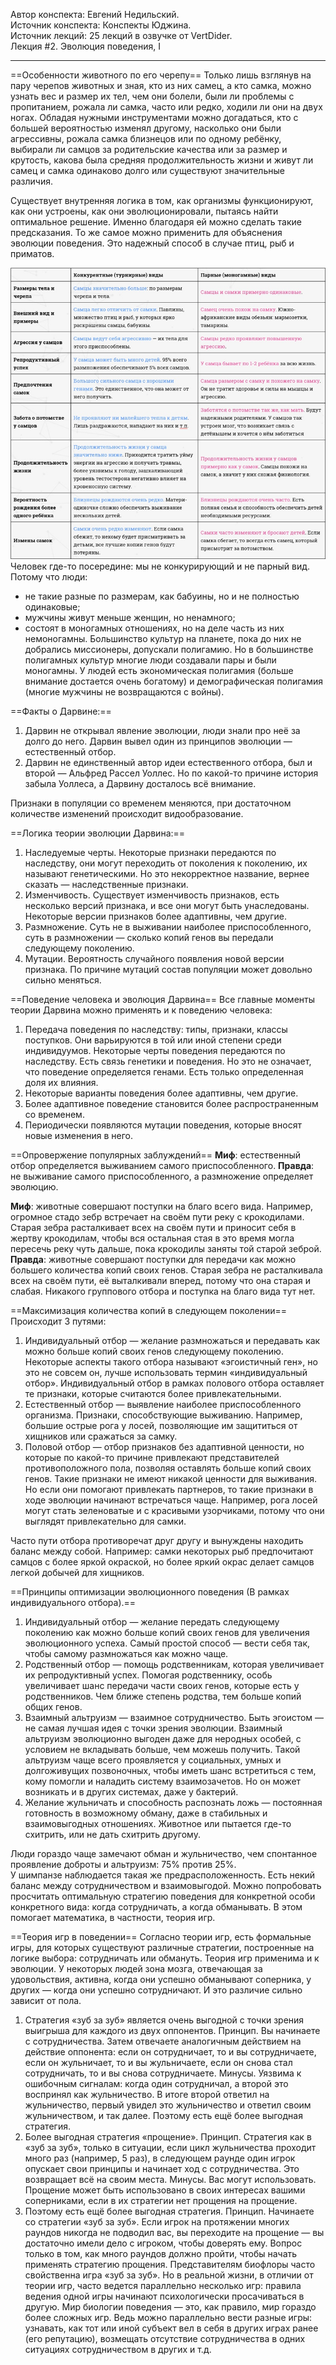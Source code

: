 Автор конспекта: Евгений Недильский.  
Источник конспекта: Конспекты Юджина.  
Источник лекций: 25 лекций в озвучке от VertDider.  
Лекция #2. Эволюция поведения, I

---

==Особенности животного по его черепу==
Только лишь взглянув на пару черепов животных и зная, кто из них самец, а кто самка, можно узнать вес и размер их тел, чем они болели, были ли проблемы с пропитанием, рожала ли самка, часто или редко, ходили ли они на двух ногах. Обладая нужными инструментами можно догадаться, кто с большей вероятностью изменял другому, насколько они были агрессивны, рожала самка близнецов или по одному ребёнку, выбирали ли самцов за родительские качества или за размер и крутость, какова была средняя продолжительность жизни и живут ли самец и самка одинаково долго или существуют значительные различия.

Существует внутренняя логика в том, как организмы функционируют, как они устроены, как они эволюционировали, пытаясь найти оптимальное решение. Именно благодаря ей можно сделать такие предсказания. То же самое можно применить для объяснения эволюции поведения. Это надежный способ в случае птиц, рыб и приматов.

![](Книги/Роберт%20Сапольски/Биология%20поведения%20человека/_attach/02-(25).%20Биология%20поведения%20человека.%20Picture%2001.jpg)
Человек где-то посередине: мы не конкурирующий и не парный вид. Потому что люди:
- не такие разные по размерам, как бабуины, но и не полностью одинаковые;
- мужчины живут меньше женщин, но ненамного;
- состоят в моногамных отношениях, но на деле часть из них немоногамны. Большинство культур на планете, пока до них не добрались миссионеры, допускали полигамию. Но в большинстве полигамных культур многие люди создавали пары и были моногамны. У людей есть экономическая полигамия (больше внимание достается очень богатому) и демографическая полигамия (многие мужчины не возвращаются с войны).

==Факты о Дарвине:==
1. Дарвин не открывал явление эволюции, люди знали про неё за долго до него. Дарвин вывел один из принципов эволюции — естественный отбор.
2. Дарвин не единственный автор идеи естественного отбора, был и второй — Альфред Рассел Уоллес. Но по какой-то причине история забыла Уоллеса, а Дарвину досталось всё внимание.

Признаки в популяции со временем меняются, при достаточном количестве изменений происходит видообразование.

==Логика теории эволюции Дарвина:==
1. Наследуемые черты. Некоторые признаки передаются по наследству, они могут переходить от поколения к поколению, их называют генетическими. Но это некорректное название, вернее сказать — наследственные признаки.
2. Изменчивость. Существует изменчивость признаков, есть несколько версий признака, и все они могут быть унаследованы. Некоторые версии признаков более адаптивны, чем другие.
3. Размножение. Суть не в выживании наиболее приспособленного, суть в размножении — сколько копий генов вы передали следующему поколению.
4. Мутации. Вероятность случайного появления новой версии признака. По причине мутаций состав популяции может довольно сильно меняться.

==Поведение человека и эволюция Дарвина==
Все главные моменты теории Дарвина можно применять и к поведению человека:
1. Передача поведения по наследству: типы, признаки, классы поступков. Они варьируются в той или иной степени среди индивидуумов. Некоторые черты поведения передаются по наследству. Есть связь генетики и поведения. Но это не означает, что поведение определяется генами. Есть только определенная доля их влияния.
2. Некоторые варианты поведения более адаптивны, чем другие.
3. Более адаптивное поведение становится более распространенным со временем.
4. Периодически появляются мутации поведения, которые вносят новые изменения в него.

==Опровержение популярных заблуждений==
**Миф**: естественный отбор определяется выживанием самого приспособленного.
**Правда**: не выживание самого приспособленного, а размножение определяет эволюцию.

**Миф**: животные совершают поступки на благо всего вида. Например, огромное стадо зебр встречает на своём пути реку с крокодилами. Старая зебра расталкивает всех на своём пути и приносит себя в жертву крокодилам, чтобы вся остальная стая в это время могла пересечь реку чуть дальше, пока крокодилы заняты той старой зеброй.
**Правда**: животные совершают поступки для передачи как можно большего количества копий своих генов. Старая зебра не расталкивала всех на своём пути, её выталкивали вперед, потому что она старая и слабая. Никакого группового отбора и поступка на благо вида тут нет.

==Максимизация количества копий в следующем поколении==
Происходит 3 путями:
1. Индивидуальный отбор — желание размножаться и передавать как можно больше копий своих генов следующему поколению. Некоторые аспекты такого отбора называют «эгоистичный ген», но это не совсем он, лучше использовать термин «индивидуальный отбор». Индивидуальный отбор в рамках полового отбора оставляет те признаки, которые считаются более привлекательными.
2. Естественный отбор — выявление наиболее приспособленного организма. Признаки, способствующие выживанию. Например, большие острые рога у лосей, позволяющие им защититься от хищников или сражаться за самку.
3. Половой отбор — отбор признаков без адаптивной ценности, но которые по какой-то причине привлекают представителей противоположного пола, позволяя оставлять больше копий своих генов. Такие признаки не имеют никакой ценности для выживания. Но если они помогают привлекать партнеров, то такие признаки в ходе эволюции начинают встречаться чаще. Например, рога лосей могут стать зеленоватые и с красивыми узорчиками, потому что они выглядят привлекательно для самки.

Часто пути отбора противоречат друг другу и вынуждены находить баланс между собой. Например: самки некоторых рыб предпочитают самцов с более яркой окраской, но более яркий окрас делает самцов легкой добычей для хищников.

==Принципы оптимизации эволюционного поведения (В рамках индивидуального отбора).==
1. Индивидуальный отбор — желание передать следующему поколению как можно больше копий своих генов для увеличения эволюционного успеха. Самый простой способ — вести себя так, чтобы самому размножаться как можно чаще.
2. Родственный отбор — помощь родственникам, которая увеличивает их репродуктивный успех. Помогая родственнику, особь увеличивает шанс передачи части своих генов, которые есть у родственников. Чем ближе степень родства, тем больше копий общих генов.
3. Взаимный альтруизм — взаимное сотрудничество. Быть эгоистом — не самая лучшая идея с точки зрения эволюции. Взаимный альтруизм эволюционно выгоден даже для неродных особей, с условием не вкладывать больше, чем можешь получить. Такой альтруизм чаще всего проявляется у социальных, умных и долгоживущих позвоночных, чтобы иметь шанс встретиться с тем, кому помогли и наладить систему взаимозачетов. Но он может возникать и в других системах, даже у бактерий.
4. Желание жульничать и способность распознать ложь — постоянная готовность в возможному обману, даже в стабильных и взаимовыгодных отношениях. Животное или пытается где-то схитрить, или не дать схитрить другому.

Люди гораздо чаще замечают обман и жульничество, чем спонтанное проявление доброты и альтруизм: 75% против 25%.  
У шимпанзе наблюдается такая же предрасположенность. Есть некий баланс между сотрудничеством и взаимовыгодой. Можно попробовать просчитать оптимальную стратегию поведения для конкретной особи конкретного вида: когда сотрудничать, а когда обманывать. В этом помогает математика, в частности, теория игр.

==Теория игр в поведении==
Согласно теории игр, есть формальные игры, для которых существуют различные стратегии, построенные на логике выбора: сотрудничать или обмануть. Теория игр применима и к эволюции. У некоторых людей зона мозга, отвечающая за удовольствия, активна, когда они успешно обманывают соперника, у других — когда они успешно сотрудничают. И это различие сильно зависит от пола.

1. Стратегия «зуб за зуб» является очень выгодной с точки зрения выигрыша для каждого из двух оппонентов.
Принцип. Вы начинаете с сотрудничества. Затем отвечаете аналогичным действием на действие оппонента: если он сотрудничает, то и вы сотрудничаете, если он жульничает, то и вы жульничаете, если он снова стал сотрудничать, то и вы снова сотрудничаете.
Минусы. Уязвима к ошибочным сигналам: когда один сотрудничал, а второй это воспринял как жульничество. В итоге второй ответил на жульничество, первый увидел это жульничество и ответил своим жульничеством, и так далее. Поэтому есть ещё более выгодная стратегия.
2. Более выгодная стратегия «прощение».
Принцип. Стратегия как в «зуб за зуб», только в ситуации, если цикл жульничества проходит много раз (например, 5 раз), в следующем раунде один игрок опускает свои принципы и начинает ход с сотрудничества. Это возвращает всё на своим места.
Минусы. Вас могут использовать. Прощение может быть использовано в своих интересах вашими соперниками, если в их стратегии нет прощения на прощение.
3. Поэтому есть ещё более выгодная стратегия.
Принцип. Начинаете со стратегии «зуб за зуб». Если игрок на протяжении многих раундов никогда не подводил вас, вы переходите на прощение — вы достаточно имели дело с игроком, чтобы доверять ему. Вопрос только в том, как много раундов должно пройти, чтобы начать применять стратегию прощения.
Представителям биофлоры часто свойственна игра «зуб за зуб». Но в реальной жизни, в отличии от теории игр, часто ведется параллельно несколько игр: правила ведения одной игры начинают психологически просачиваться в другую. Мир биологии поведения — это, как правило, мир гораздо более сложных игр. Ведь можно параллельно вести разные игры: узнавать, как тот или иной субъект вел в себя в других играх ранее (его репутацию), возмещать отсутствие сотрудничества в одних ситуациях сотрудничеством в других и т.д.